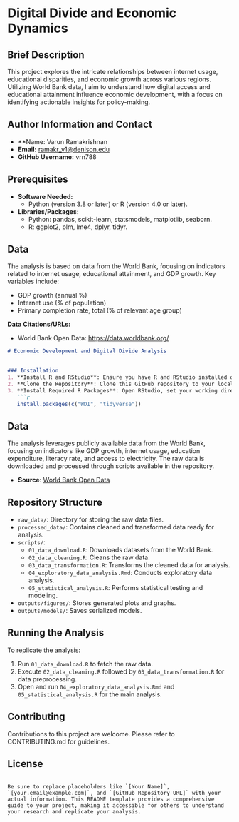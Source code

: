 # Digital Divide and Economic Dynamics

## Brief Description
This project explores the intricate relationships between internet usage, educational disparities, and economic growth across various regions. Utilizing World Bank data, I aim to understand how digital access and educational attainment influence economic development, with a focus on identifying actionable insights for policy-making.

## Author Information and Contact
- **Name: Varun Ramakrishnan
- **Email:** ramakr_v1@denison.edu
- **GitHub Username:** vrn788

## Prerequisites
- **Software Needed:**
  - Python (version 3.8 or later) or R (version 4.0 or later).
- **Libraries/Packages:**
  - Python: pandas, scikit-learn, statsmodels, matplotlib, seaborn.
  - R: ggplot2, plm, lme4, dplyr, tidyr.


## Data
The analysis is based on data from the World Bank, focusing on indicators related to internet usage, educational attainment, and GDP growth. Key variables include:
- GDP growth (annual %)
- Internet use (% of population)
- Primary completion rate, total (% of relevant age group)

**Data Citations/URLs:**
- World Bank Open Data: https://data.worldbank.org/




```markdown
# Economic Development and Digital Divide Analysis

  
### Installation
1. **Install R and RStudio**: Ensure you have R and RStudio installed on your computer. If not, download and install them from [CRAN](https://cran.r-project.org/) and [RStudio](https://www.rstudio.com/products/rstudio/download/), respectively.
2. **Clone the Repository**: Clone this GitHub repository to your local machine using `git clone <repository-url>`.
3. **Install Required R Packages**: Open RStudio, set your working directory to the cloned repository, and run the following command to install the necessary packages:
   ```r
   install.packages(c("WDI", "tidyverse"))
   ```

## Data
The analysis leverages publicly available data from the World Bank, focusing on indicators like GDP growth, internet usage, education expenditure, literacy rate, and access to electricity. The raw data is downloaded and processed through scripts available in the repository.

- **Source**: [World Bank Open Data](https://data.worldbank.org/)

## Repository Structure
- `raw_data/`: Directory for storing the raw data files.
- `processed_data/`: Contains cleaned and transformed data ready for analysis.
- `scripts/`:
  - `01_data_download.R`: Downloads datasets from the World Bank.
  - `02_data_cleaning.R`: Cleans the raw data.
  - `03_data_transformation.R`: Transforms the cleaned data for analysis.
  - `04_exploratory_data_analysis.Rmd`: Conducts exploratory data analysis.
  - `05_statistical_analysis.R`: Performs statistical testing and modeling.
- `outputs/figures/`: Stores generated plots and graphs.
- `outputs/models/`: Saves serialized models.

## Running the Analysis
To replicate the analysis:
1. Run `01_data_download.R` to fetch the raw data.
2. Execute `02_data_cleaning.R` followed by `03_data_transformation.R` for data preprocessing.
3. Open and run `04_exploratory_data_analysis.Rmd` and `05_statistical_analysis.R` for the main analysis.

## Contributing
Contributions to this project are welcome. Please refer to CONTRIBUTING.md for guidelines.

## License

```

Be sure to replace placeholders like `[Your Name]`, `[your.email@example.com]`, and `[GitHub Repository URL]` with your actual information. This README template provides a comprehensive guide to your project, making it accessible for others to understand your research and replicate your analysis.
